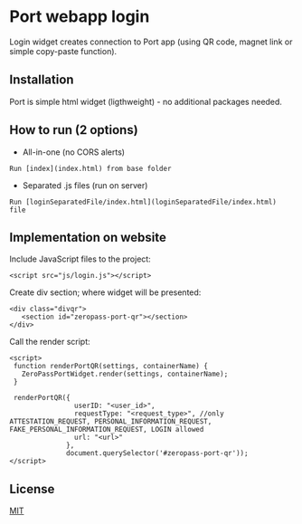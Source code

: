 
# Port webapp login

Login widget creates connection to Port app (using QR code, magnet link or simple copy-paste function). 

## Installation

Port is simple html widget (ligthweight) - no additional packages needed.


## How to run (2 options)

- All-in-one (no CORS alerts)
```
Run [index](index.html) from base folder
```

- Separated .js files (run on server)

```
Run [loginSeparatedFile/index.html](loginSeparatedFile/index.html) file 
```

## Implementation on website
Include JavaScript files to the project:
```
<script src="js/login.js"></script>
```

Create div section; where widget will be presented:
```
<div class="divqr">
   <section id="zeropass-port-qr"></section>
</div>
```

Call the render script:
```
<script>
 function renderPortQR(settings, containerName) {
   ZeroPassPortWidget.render(settings, containerName);
 }

 renderPortQR({ 
                userID: "<user_id>",
                requestType: "<request_type>", //only ATTESTATION_REQUEST, PERSONAL_INFORMATION_REQUEST, FAKE_PERSONAL_INFORMATION_REQUEST, LOGIN allowed
                url: "<url>"
              },
              document.querySelector('#zeropass-port-qr'));
</script>
```

## License
[MIT](https://choosealicense.com/licenses/mit/)
